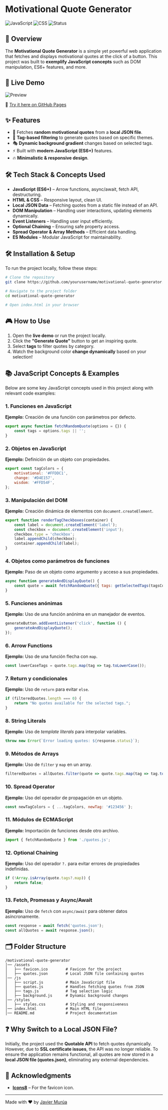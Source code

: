 # Motivational Quote Generator

![JavaScript](https://img.shields.io/badge/JavaScript-ES6+-yellow?style=flat-square)
![CSS](https://img.shields.io/badge/CSS-Styled-blue?style=flat-square)
![Status](https://img.shields.io/badge/Status-Active-brightgreen?style=flat-square)

## 🌟 Overview
The **Motivational Quote Generator** is a simple yet powerful web application that fetches and displays motivational quotes at the click of a button. This project was built to **exemplify JavaScript concepts** such as DOM manipulation, ES6+ features, and more.

## 🚀 Live Demo

![Preview](./assets/preview.png)

🔗 [Try it here on GitHub Pages](https://JavierMurua.github.io/motivational-quote-generator/)

## ✨ Features
- 🎯 Fetches **random motivational quotes** from a **local JSON file**.
- 🌂 **Tag-based filtering** to generate quotes based on specific themes.
- 🎭 **Dynamic background gradient** changes based on selected tags.
- ⚡ Built with **modern JavaScript (ES6+)** features.
- 🔥 **Minimalistic & responsive design**.

## 🛠️ Tech Stack & Concepts Used
- **JavaScript (ES6+)** – Arrow functions, async/await, fetch API, destructuring.
- **HTML & CSS** – Responsive layout, clean UI.
- **Local JSON Data** – Fetching quotes from a static file instead of an API.
- **DOM Manipulation** – Handling user interactions, updating elements dynamically.
- **Event Listeners** – Handling user input efficiently.
- **Optional Chaining** – Ensuring safe property access.
- **Spread Operator & Array Methods** – Efficient data handling.
- **ES Modules** – Modular JavaScript for maintainability.

## 🛠️ Installation & Setup
To run the project locally, follow these steps:

```bash
# Clone the repository
git clone https://github.com/yourusername/motivational-quote-generator.git

# Navigate to the project folder
cd motivational-quote-generator

# Open index.html in your browser
```

## 🎮 How to Use
1. Open the **live demo** or run the project locally.
2. Click the **"Generate Quote"** button to get an inspiring quote.
3. Select **tags** to filter quotes by category.
4. Watch the background color **change dynamically** based on your selection!

## 📚 JavaScript Concepts & Examples
Below are some key JavaScript concepts used in this project along with relevant code examples:

### **1. Funciones en JavaScript**
**Ejemplo:** Creación de una función con parámetros por defecto.
```js
export async function fetchRandomQuote(options = {}) {
    const tags = options.tags || '';
}
```

### **2. Objetos en JavaScript**
**Ejemplo:** Definición de un objeto con propiedades.
```js
export const tagColors = {
    motivational: '#FFDDC1',
    change: '#D4E157',
    wisdom: '#FFD54F',
};
```

### **3. Manipulación del DOM**
**Ejemplo:** Creación dinámica de elementos con `document.createElement`.
```js
export function renderTagCheckboxes(container) {
    const label = document.createElement('label');
    const checkbox = document.createElement('input');
    checkbox.type = 'checkbox';
    label.appendChild(checkbox);
    container.appendChild(label);
}
```

### **4. Objetos como parámetros de funciones**
**Ejemplo:** Paso de un objeto como argumento y acceso a sus propiedades.
```js
async function generateAndDisplayQuote() {
    const quote = await fetchRandomQuote({ tags: getSelectedTags(tagsContainer) });
}
```

### **5. Funciones anónimas**
**Ejemplo:** Uso de una función anónima en un manejador de eventos.
```js
generateButton.addEventListener('click', function () {
    generateAndDisplayQuote();
});
```

### **6. Arrow Functions**
**Ejemplo:** Uso de una función flecha con `map`.
```js
const lowerCaseTags = quote.tags.map(tag => tag.toLowerCase());
```

### **7. Return y condicionales**
**Ejemplo:** Uso de `return` para evitar `else`.
```js
if (filteredQuotes.length === 0) {
    return "No quotes available for the selected tags.";
}
```

### **8. String Literals**
**Ejemplo:** Uso de *template literals* para interpolar variables.
```js
throw new Error(`Error loading quotes: ${response.status}`);
```

### **9. Métodos de Arrays**
**Ejemplo:** Uso de `filter` y `map` en un array.
```js
filteredQuotes = allQuotes.filter(quote => quote.tags.map(tag => tag.toLowerCase()).includes('motivational'));
```

### **10. Spread Operator**
**Ejemplo:** Uso del operador de propagación en un objeto.
```js
const newTagColors = { ...tagColors, newTag: '#123456' };
```

### **11. Módulos de ECMAScript**
**Ejemplo:** Importación de funciones desde otro archivo.
```js
import { fetchRandomQuote } from './quotes.js';
```

### **12. Optional Chaining**
**Ejemplo:** Uso del operador `?.` para evitar errores de propiedades indefinidas.
```js
if (!Array.isArray(quote.tags?.map)) {
    return false;
}
```

### **13. Fetch, Promesas y Async/Await**
**Ejemplo:** Uso de `fetch` con `async/await` para obtener datos asíncronamente.
```js
const response = await fetch('quotes.json');
const allQuotes = await response.json();
```

## 🗂️ Folder Structure
```
/motivational-quote-generator
│── /assets
│   ├── favicon.ico        # Favicon for the project
│   ├── quotes.json        # Local JSON file containing quotes
│── /js
│   ├── script.js          # Main JavaScript file
│   ├── quotes.js          # Handles fetching quotes from JSON
│   ├── tags.js            # Tag selection logic
│   ├── background.js      # Dynamic background changes
│── /styles
│   ├── styles.css         # Styling and responsiveness
│── index.html             # Main HTML file
│── README.md              # Project documentation
```

## ❓ Why Switch to a Local JSON File?
Initially, the project used the **Quotable API** to fetch quotes dynamically. However, due to **SSL certificate issues**, the API was no longer reliable. To ensure the application remains functional, all quotes are now stored in a **local JSON file (quotes.json)**, eliminating any external dependencies.

## 🎉 Acknowledgments
- **[Icons8](https://icons8.com/)** – For the favicon icon.

---
Made with ❤️ by [Javier Murúa](https://www.linkedin.com/in/JavierMurua)

